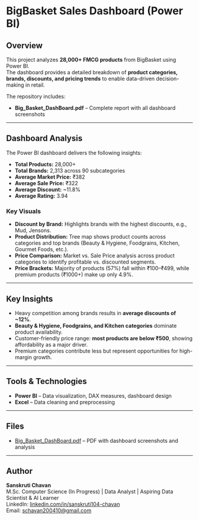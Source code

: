 # BigBasket Sales Dashboard (Power BI)

## Overview
This project analyzes **28,000+ FMCG products** from BigBasket using Power BI.  
The dashboard provides a detailed breakdown of **product categories, brands, discounts, and pricing trends** to enable data-driven decision-making in retail.

The repository includes:
- **Big_Basket_DashBoard.pdf** – Complete report with all dashboard screenshots  

---

## Dashboard Analysis
The Power BI dashboard delivers the following insights:

- **Total Products:** 28,000+  
- **Total Brands:** 2,313 across 90 subcategories  
- **Average Market Price:** ₹382  
- **Average Sale Price:** ₹322  
- **Average Discount:** ~11.8%  
- **Average Rating:** 3.94  

### Key Visuals
- **Discount by Brand:** Highlights brands with the highest discounts, e.g., Mud, Jensons.  
- **Product Distribution:** Tree map shows product counts across categories and top brands (Beauty & Hygiene, Foodgrains, Kitchen, Gourmet Foods, etc.).  
- **Price Comparison:** Market vs. Sale Price analysis across product categories to identify profitable vs. discounted segments.  
- **Price Brackets:** Majority of products (57%) fall within ₹100–₹499, while premium products (₹1000+) make up only 4.9%.  

---

## Key Insights
- Heavy competition among brands results in **average discounts of ~12%**.  
- **Beauty & Hygiene, Foodgrains, and Kitchen categories** dominate product availability.  
- Customer-friendly price range: **most products are below ₹500**, showing affordability as a major driver.  
- Premium categories contribute less but represent opportunities for high-margin growth.  

---

## Tools & Technologies
- **Power BI** – Data visualization, DAX measures, dashboard design  
- **Excel** – Data cleaning and preprocessing  

---

## Files
- [Big_Basket_DashBoard.pdf](Big_Basket_DashBoard.pdf) – PDF with dashboard screenshots and analysis  


---

## Author
**Sanskruti Chavan**  
M.Sc. Computer Science (In Progress) | Data Analyst | Aspiring Data Scientist & AI Learner  
LinkedIn: [linkedin.com/in/sanskruti104-chavan](https://www.linkedin.com/in/sanskruti104-chavan)  
Email: schavan200410@gmail.com  

